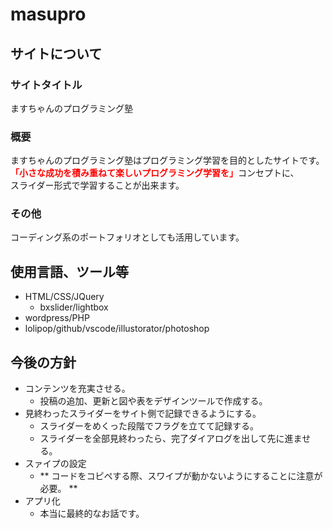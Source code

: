 # masupro

## サイトについて

### サイトタイトル

ますちゃんのプログラミング塾

### 概要

ますちゃんのプログラミング塾はプログラミング学習を目的としたサイトです。<br>
<font color="red">**「小さな成功を積み重ねて楽しいプログラミング学習を」**</font>コンセプトに、<br>
スライダー形式で学習することが出来ます。<br>

### その他

コーディング系のポートフォリオとしても活用しています。

## 使用言語、ツール等

- HTML/CSS/JQuery
    - bxslider/lightbox
- wordpress/PHP
- lolipop/github/vscode/illustorator/photoshop

## 今後の方針

- コンテンツを充実させる。
    - 投稿の追加、更新と図や表をデザインツールで作成する。
- 見終わったスライダーをサイト側で記録できるようにする。
    - スライダーをめくった段階でフラグを立てて記録する。
    - スライダーを全部見終わったら、完了ダイアログを出して先に進ませる。
- スァイプの設定
    - ** コードをコピペする際、スワイプが動かないようにすることに注意が必要。 **
- アプリ化
    - 本当に最終的なお話です。
